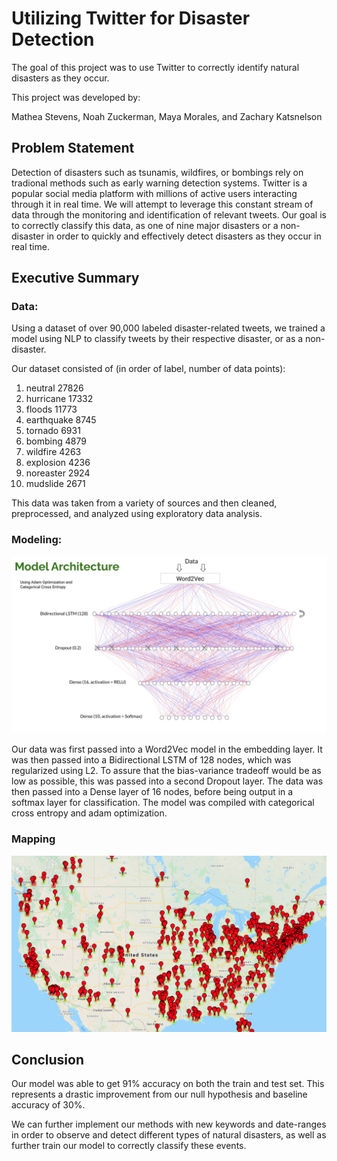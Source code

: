 # Utilizing Twitter for Disaster Detection  

The goal of this project was to use Twitter to correctly identify natural disasters as they occur.

This project was developed by: 

Mathea Stevens, 
Noah Zuckerman, 
Maya Morales, and
Zachary Katsnelson

## Problem Statement  
Detection of disasters such as tsunamis, wildfires, or bombings rely on tradional methods such as early warning detection systems. Twitter is a popular social media platform with millions of active users interacting through it in real time. We will attempt to leverage this constant stream of data through the monitoring and identification of relevant tweets. Our goal is to correctly classify this data, as one of nine major disasters or a non-disaster in order to quickly and effectively detect disasters as they occur in real time.

## Executive Summary  

### Data:
Using a dataset of over 90,000 labeled disaster-related tweets, we trained a model using NLP to classify tweets by their respective disaster, or as a non-disaster.

Our dataset consisted of (in order of label, number of data points):
1. neutral       27826
2. hurricane     17332
3. floods        11773
4. earthquake     8745
5. tornado        6931
6. bombing        4879
7. wildfire       4263
8. explosion      4236
9. noreaster      2924
10. mudslide      2671

This data was taken from a variety of sources and then cleaned, preprocessed, and analyzed using exploratory data analysis.

### Modeling:
![Screenshot](assets/model_.jpg)

Our data was first passed into a Word2Vec model in the embedding layer. It was then passed into a Bidirectional LSTM of 128 nodes, which was regularized using L2. To assure that the bias-variance tradeoff would be as low as possible, this was passed into a second Dropout layer. The data was then passed into a Dense layer of 16 nodes, before being output in a softmax layer for classification. The model was compiled with categorical cross entropy and adam optimization.

### Mapping
![Screenshot](assets/map.png)

## Conclusion
Our model was able to get 91% accuracy on both the train and test set. This represents a drastic improvement from our null hypothesis and baseline accuracy of 30%.

We can further implement our methods with new keywords and date-ranges in order to observe and detect different types of natural disasters, as well as further train our model to correctly classify these events.
